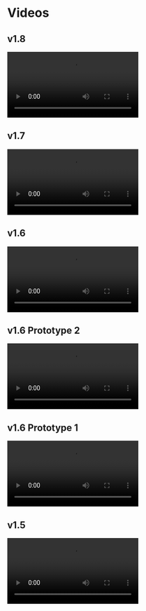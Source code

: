 # Videos

## v1.8

<video controls>
    <source src="https://github.com/GoldDominik893/file-hosting/raw/main/liberatube-videos/liberatube1.8.mp4">
</video>

## v1.7

<video controls>
    <source src="https://github.com/GoldDominik893/file-hosting/raw/main/liberatube-videos/liberatube1.7.mp4">
</video>

## v1.6

<video controls>
    <source src="https://github.com/GoldDominik893/file-hosting/raw/main/liberatube-videos/badyt1.6.mp4">
</video>

## v1.6 Prototype 2

<video controls>
    <source src="https://github.com/GoldDominik893/file-hosting/raw/main/liberatube-videos/badyt1.6adprototype2.mp4">
</video>

## v1.6 Prototype 1

<video controls>
    <source src="https://github.com/GoldDominik893/file-hosting/raw/main/liberatube-videos/badyt1.6adprototype.mp4">
</video>

## v1.5

<video controls>
    <source src="https://github.com/GoldDominik893/file-hosting/raw/main/liberatube-videos/badytad.mp4">
</video>
